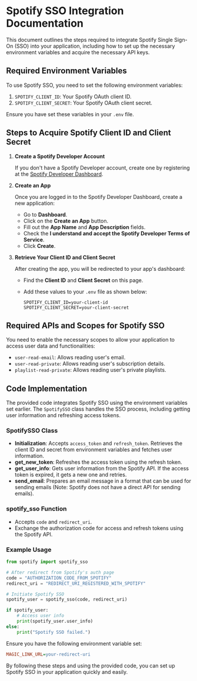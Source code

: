# Spotify SSO Integration Documentation

This document outlines the steps required to integrate Spotify Single Sign-On (SSO) into your application, including how to set up the necessary environment variables and acquire the necessary API keys.

## Required Environment Variables

To use Spotify SSO, you need to set the following environment variables:

1. `SPOTIFY_CLIENT_ID`: Your Spotify OAuth client ID.
2. `SPOTIFY_CLIENT_SECRET`: Your Spotify OAuth client secret.

Ensure you have set these variables in your `.env` file.

## Steps to Acquire Spotify Client ID and Client Secret

1. **Create a Spotify Developer Account**

   If you don't have a Spotify Developer account, create one by registering at the [Spotify Developer Dashboard](https://developer.spotify.com/dashboard).

2. **Create an App**

   Once you are logged in to the Spotify Developer Dashboard, create a new application:
   - Go to **Dashboard**.
   - Click on the **Create an App** button.
   - Fill out the **App Name** and **App Description** fields.
   - Check the **I understand and accept the Spotify Developer Terms of Service**.
   - Click **Create**.

3. **Retrieve Your Client ID and Client Secret**

   After creating the app, you will be redirected to your app's dashboard:
   - Find the **Client ID** and **Client Secret** on this page.
   - Add these values to your `.env` file as shown below:

     ```
     SPOTIFY_CLIENT_ID=your-client-id
     SPOTIFY_CLIENT_SECRET=your-client-secret
     ```

## Required APIs and Scopes for Spotify SSO

You need to enable the necessary scopes to allow your application to access user data and functionalities:

- `user-read-email`: Allows reading user's email.
- `user-read-private`: Allows reading user's subscription details.
- `playlist-read-private`: Allows reading user's private playlists.

## Code Implementation

The provided code integrates Spotify SSO using the environment variables set earlier. The `SpotifySSO` class handles the SSO process, including getting user information and refreshing access tokens.

### SpotifySSO Class

- **Initialization**: Accepts `access_token` and `refresh_token`. Retrieves the client ID and secret from environment variables and fetches user information.
- **get_new_token**: Refreshes the access token using the refresh token.
- **get_user_info**: Gets user information from the Spotify API. If the access token is expired, it gets a new one and retries.
- **send_email**: Prepares an email message in a format that can be used for sending emails (Note: Spotify does not have a direct API for sending emails).

### spotify_sso Function

- Accepts `code` and `redirect_uri`.
- Exchange the authorization code for access and refresh tokens using the Spotify API.

### Example Usage

```python
from spotify import spotify_sso

# After redirect from Spotify's auth page
code = "AUTHORIZATION_CODE_FROM_SPOTIFY"
redirect_uri = "REDIRECT_URI_REGISTERED_WITH_SPOTIFY"

# Initiate Spotify SSO
spotify_user = spotify_sso(code, redirect_uri)

if spotify_user:
    # Access user info
    print(spotify_user.user_info)
else:
    print("Spotify SSO failed.")
```

Ensure you have the following environment variable set:

```ini
MAGIC_LINK_URL=your-redirect-uri
```

By following these steps and using the provided code, you can set up Spotify SSO in your application quickly and easily.